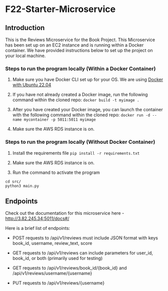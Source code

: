 # F22-Starter-Microservice

## Introduction

This is the Reviews Microservice for the Book Project. This Microservice has been set up on an EC2 instance and is running within a Docker container. We have provided instructions below to set up the project on your local machine.

### Steps to run the program locally (Within a Docker Container)

1. Make sure you have Docker CLI set up for your OS. We are using [Docker with Ubuntu 22.04](https://www.digitalocean.com/community/tutorials/how-to-install-and-use-docker-on-ubuntu-22-04)

2. If you have not already created a Docker image, run the following command within the cloned repo:
`docker build -t myimage .`

3. After you have created your Docker image, you can launch the container with the following command within the cloned repo:
`docker run -d --name mycontainer -p 5011:5011 myimage`  

4. Make sure the AWS RDS instance is on.

### Steps to run the program locally (Without Docker Container)

1. Install the requirements file 
`pip install -r requirements.txt` 

2. Make sure the AWS RDS instance is on.

3. Run the command to activate the program 
```
cd src/
python3 main.py
```
## Endpoints 

Check out the documentation for this microservice here - http://3.82.245.34:5011/docs#/

Here is a brief list of endpoints:

- POST requests to /api/v1/reviews must include JSON format with keys book_id, username, review_text, score

- GET requests to /api/v1/reviews can include parameters for user_id, book_id, or both (primarily used for testing)

- GET requests to /api/v1/reviews/book_id/{book_id} and /api/v1/reviews/username/{username}

- PUT requests to /api/v1/reviews/{username}  


